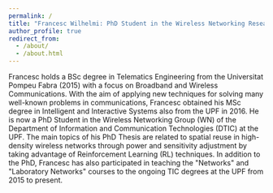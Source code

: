 ```yaml
---
permalink: /
title: "Francesc Wilhelmi: PhD Student in the Wireless Networking Research Group (WNRG), Universitat Pompeu Fabra (UPF)"
author_profile: true
redirect_from: 
  - /about/
  - /about.html
---
```


Francesc holds a BSc degree in Telematics Engineering from the Universitat Pompeu Fabra (2015) with a focus on Broadband and Wireless Communications. With the aim of applying new techniques for solving many well-known problems in communications, Francesc obtained his MSc degree in Intelligent and Interactive Systems also from the UPF in 2016. He is now a PhD Student in the Wireless Networking Group (WN) of the Department of Information and Communication Technologies (DTIC) at the UPF. The main topics of his PhD Thesis are related to spatial reuse in high-density wireless networks through power and sensitivity adjustment by taking advantage of Reinforcement Learning (RL) techniques. In addition to the PhD, Francesc has also participated in teaching the "Networks" and "Laboratory Networks" courses to the ongoing TIC degrees at the UPF from 2015 to present.